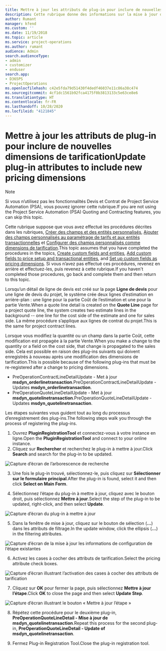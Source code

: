 ```yaml
---
title: Mettre à jour les attributs de plug-in pour inclure de nouvelles dimensions de tarification
description: Cette rubrique donne des informations sur la mise à jour des attributs de plug-in pour les dimensions de tarification.
author: Rumant
manager: kfend
ms.custom: ''
ms.date: 11/19/2018
ms.topic: article
ms.service: project-operations
ms.author: rumant
audience: Admin
search.audienceType:
- admin
- customizer
- enduser
search.app:
- D365PS
- ProjectOperations
ms.openlocfilehash: c42e5fda79d51430f4dedf46037e11c86a38c474
ms.sourcegitcommit: 4cf1dc1561b92fca4175f0b3813133c5e63ce8e6
ms.translationtype: HT
ms.contentlocale: fr-FR
ms.lasthandoff: 10/28/2020
ms.locfileid: "4121845"
---
```

# <a name="update-plug-in-attributes-to-include-new-pricing-dimensions"></a><span data-ttu-id="4472e-103">Mettre à jour les attributs de plug-in pour inclure de nouvelles dimensions de tarification</span><span class="sxs-lookup"><span data-stu-id="4472e-103">Update plug-in attributes to include new pricing dimensions</span></span>

> [!NOTE]
> <span data-ttu-id="4472e-104">Si vous n’utilisez pas les fonctionnalités Devis et Contrat de Project Service Automation (PSA), vous pouvez ignorer cette rubrique.</span><span class="sxs-lookup"><span data-stu-id="4472e-104">If you are not using the Project Service Automation (PSA) Quoting and Contracting features, you can skip this topic.</span></span>

<span data-ttu-id="4472e-105">Cette rubrique suppose que vous avez effectué les procédures décrites dans les rubriques, [Créer des champs et des entités personnalisés](create-custom-fields-entities.md), [Ajouter des champs personnalisés au paramétrage de tarifs et aux entités transactionnelles](field-references.md) et [Configurer des champs personnalisés comme dimensions de tarification](set-up-pricing-dimensions.md).</span><span class="sxs-lookup"><span data-stu-id="4472e-105">This topic assumes that you have completed the procedures in the topics, [Create custom fields and entities](create-custom-fields-entities.md), [Add custom fields to price setup and transactional entities](field-references.md), and [Set up custom fields as pricing dimensions](set-up-pricing-dimensions.md).</span></span> <span data-ttu-id="4472e-106">Si vous n’avez pas effectué ces procédures, revenez en arrière et effectuez-les, puis revenez à cette rubrique.</span><span class="sxs-lookup"><span data-stu-id="4472e-106">If you haven't completed those procedures, go back and complete them and then return to this topic.</span></span>

<span data-ttu-id="4472e-107">Lorsqu’un détail de ligne de devis est créé sur la page **Ligne de devis** pour une ligne de devis du projet, le système crée deux lignes d’estimation en arrière-plan : une ligne pour la partie Coût de l’estimation et une pour la partie Vente.</span><span class="sxs-lookup"><span data-stu-id="4472e-107">When a quote line detail is created on the **Quote Line** page for a project quote line, the system creates two estimate lines in the background -- one line for the cost side of the estimate and one for sales side.</span></span> <span data-ttu-id="4472e-108">La même procédure s’applique aux lignes de contrat du projet.</span><span class="sxs-lookup"><span data-stu-id="4472e-108">This is the same  for project contract lines.</span></span>

<span data-ttu-id="4472e-109">Lorsque vous modifiez la quantité ou un champ dans la partie Coût, cette modification est propagée à la partie Vente.</span><span class="sxs-lookup"><span data-stu-id="4472e-109">When you make a change to the quantity or a field on the cost side, that change is propagated to the sales side.</span></span> <span data-ttu-id="4472e-110">Cela est possible en raison des plug-ins suivants qui doivent enregistrés à nouveau après une modification des dimensions de tarification.</span><span class="sxs-lookup"><span data-stu-id="4472e-110">This is possible because of the following plug-ins that must be re-registered after a change to pricing dimensions.</span></span>

- <span data-ttu-id="4472e-111">PreOperationContractLineDetailUpdate - Met à jour **msdyn_orderlinetransaction**.</span><span class="sxs-lookup"><span data-stu-id="4472e-111">PreOperationContractLineDetailUpdate - Updates **msdyn_orderlinetransaction**.</span></span>
- <span data-ttu-id="4472e-112">PreOperationQuoteLineDetailUpdate - Met à jour **msdyn_quotelinetransaction**.</span><span class="sxs-lookup"><span data-stu-id="4472e-112">PreOperationQuoteLineDetailUpdate - Updates **msdyn_quotelinetransaction**.</span></span>

<span data-ttu-id="4472e-113">Les étapes suivantes vous guident tout au long du processus d’enregistrement des plug-ins.</span><span class="sxs-lookup"><span data-stu-id="4472e-113">The following steps walk you through the process of registering the plug-ins.</span></span>

1. <span data-ttu-id="4472e-114">Ouvrez **PluginRegistrationTool** et connectez-vous à votre instance en ligne.</span><span class="sxs-lookup"><span data-stu-id="4472e-114">Open the **PluginRegistrationTool** and connect to your online instance.</span></span>
2. <span data-ttu-id="4472e-115">Cliquez sur **Rechercher** et recherchez le plug-in à mettre à jour.</span><span class="sxs-lookup"><span data-stu-id="4472e-115">Click **Search** and search for the plug-in to be updated.</span></span>

 ![Capture d’écran de l’arborescence de recherche](media/PRT-1.png)

3. <span data-ttu-id="4472e-117">Une fois le plug-in trouvé, sélectionnez-le, puis cliquez sur **Sélectionner sur le formulaire principal**.</span><span class="sxs-lookup"><span data-stu-id="4472e-117">After the plug-in is found, select it and then click **Select on Main Form**.</span></span>

4. <span data-ttu-id="4472e-118">Sélectionnez l’étape du plug-in à mettre à jour, cliquez avec le bouton droit, puis sélectionnez **Mettre à jour**.</span><span class="sxs-lookup"><span data-stu-id="4472e-118">Select the step of the plug-in to be updated, right-click, and then select **Update**.</span></span>

 ![Capture d’écran du plug-in à mettre à jour](media/PRT-2.png)
 
5. <span data-ttu-id="4472e-120">Dans la fenêtre de mise à jour, cliquez sur le bouton de sélection (**...**) dans les attributs de filtrage.</span><span class="sxs-lookup"><span data-stu-id="4472e-120">In the update window, click the ellipsis (**...**) in the filtering attributes.</span></span>

 ![Capture d’écran de la mise à jour les informations de configuration de l’étape existantes](media/PRT-3.png)
 
6. <span data-ttu-id="4472e-122">Activez les cases à cocher des attributs de tarification.</span><span class="sxs-lookup"><span data-stu-id="4472e-122">Select the pricing attribute check boxes.</span></span>

 ![Capture d’écran illustrant l’activation des cases à cocher des attributs de tarification](media/PRT-4.png)

7. <span data-ttu-id="4472e-124">Cliquez sur **OK** pour fermer la page, puis sélectionnez **Mettre à jour l’étape**.</span><span class="sxs-lookup"><span data-stu-id="4472e-124">Click **OK** to close the page and then select **Update Step**.</span></span>

 ![Capture d’écran illustrant le bouton « Mettre à jour l’étape »](media/PRT-5.png)
 
8. <span data-ttu-id="4472e-126">Répétez cette procédure pour le deuxième plug-in, **PreOperationQuoteLineDetail - Mise à jour de msdyn_quotelinetransaction**.</span><span class="sxs-lookup"><span data-stu-id="4472e-126">Repeat this process for the second plug-in, **PreOperationQuoteLineDetail - Update of msdyn_quotelinetransaction**.</span></span>

9. <span data-ttu-id="4472e-127">Fermez Plug-in Registration Tool.</span><span class="sxs-lookup"><span data-stu-id="4472e-127">Close the plug-in registration tool.</span></span>

